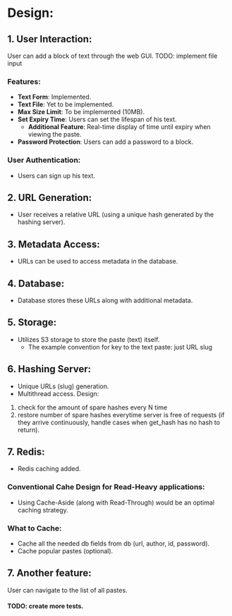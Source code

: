 # Design:

## 1. User Interaction:
User can add a block of text through the web GUI.
TODO: implement file input

### Features:
- **Text Form**: Implemented.
- **Text File**: Yet to be implemented.
- **Max Size Limit**: To be implemented (10MB).
- **Set Expiry Time**: Users can set the lifespan of his text.
    - **Additional Feature**: Real-time display of time until expiry when viewing the paste.
- **Password Protection**: Users can add a password to a block.

### User Authentication:
- Users can sign up his text.

## 2. URL Generation:
- User receives a relative URL (using a unique hash generated by the hashing server).

## 3. Metadata Access:
- URLs can be used to access metadata in the database.

## 4. Database:
- Database stores these URLs along with additional metadata.

## 5. Storage:
- Utilizes S3 storage to store the paste (text) itself.
    - The example convention for key to the text paste: just URL slug

## 6. Hashing Server:
- Unique URLs (slug) generation.
- Multithread access.
Design:
1. check for the amount of spare hashes every N time
1. restore number of spare hashes everytime server is free of requests (if they arrive continuously, handle cases when get_hash has no hash to return).

## 7. Redis:
- Redis caching added.

### Conventional Cahe Design for Read-Heavy applications:
- Using Cache-Aside (along with Read-Through) would be an optimal caching strategy.

### What to Cache:
- Cache all the needed db fields from db (url, author, id, password).
- Cache popular pastes (optional).

## 7. Another feature:
 User can navigate to the list of all pastes.

#### TODO: create more tests.